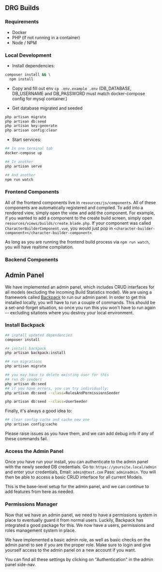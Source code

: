 
## DRG Builds

### Requirements

- Docker
- PHP (if not running in a container)
- Node / NPM

### Local Development

- Install dependencies: 

```bash
composer install && \
  npm install
```

- Copy and fill out env `cp .env.example .env` (DB_DATABASE, DB_USERNAME and DB_PASSWORD must match docker-compose config for mysql container.)

- Get database migrated and seeded

```bash
php artisan migrate
php artisan db:seed
php artisan key:generate
php artisan config:clear
```

- Start services:

```bash
## In one terminal tab
docker-compose up

## In another
php artisan serve

## And another
npm run watch
```

### Frontend Components

All of the frontend components live in `resources/js/components`. All of these components are automatically
registered and compiled. To add into a rendered view, simply open the view and add the component. For example, if
you wanted to add a component to the create build screen, simply open `resources/views/builds/create.blade.php`. If
your component was called `CharacterBuilderComponent.vue`, you would just pop in
`<character-builder-component></character-builder-component>`

As long as you are running the frontend build process via `npm run watch`, you will have realtime compilation.

### Backend Components

## Admin Panel
We have implemented an admin panel, which includes CRUD interfaces for all models (excluding the incoming Build Statistics model). We are using a framework called [Backpack](https://backpackforlaravel.com/docs/4.1/introduction) to run our admin panel. In order to get this installed locally, you will have to run a couple of commands. This should be a set-and-forget situation, so once you run this you won't have to run again -- excluding sitations where you destroy your local environment.

### Install Backpack

```bash
## install updated dependencies
composer install

## install backpack
php artisan backpack:install

## run migrations
php artisan migrate

## you may have to delete existing user for this
## run db seeders
php artisan db:seed
## if you have errors, you can try individually:
php artisan db:seed --class=RolesAndPermissionsSeeder

php artisan db:seed --class=UserSeeder
```

Finally, it's always a good idea to:
```bash
## clear config cache and cache new one
php artisan config:cache
```


Please raise issues as you have them, and we can add debug info if any of these commands fail.

### Access the Admin Panel
Once you have run your install, you can authenticate to the admin panel with the newly seeded DB credentials. Go to: `https://yoursite.local/admin` and enter your credentials, Email: `admin@test.com` Pass: `adminadmin`. You will then be able to access a basic CRUD interface for all current Models.

This is the base-level setup for the admin panel, and we can continue to add features from here as needed.

### Permissions Manager
Now that we have an admin panel, we need to have a permissions system in place to eventually guard it from normal users. Luckily, Backpack has integrated a good package for this. We now have a users, permissions and roles management system in place. 

We have implemented a basic admin role, as well as basic checks on the admin panel to see if you are the proper role. Make sure to login and give yourself access to the admin panel on a new account if you want.

You can find all these settings by clicking on "Authentication" in the admin panel side-nav.